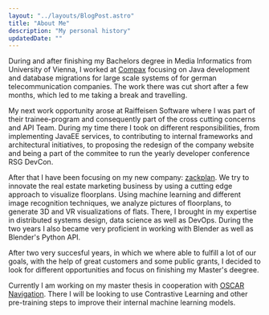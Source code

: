 ```yaml
---
layout: "../layouts/BlogPost.astro"
title: "About Me"
description: "My personal history"
updatedDate: ""
---
```


During and after finishing my Bachelors degree in Media Informatics from University of Vienna, I worked at 
<a href="https://compaxdigital.com/" target='_blank'>Compax</a> focusing on Java development and database migrations for large 
scale systems of for german telecommunication companies. The work there was cut short after a few months,
 which led to me taking a break and travelling.

My next work opportunity arose at Raiffeisen Software where I was part of their trainee-program and consequently part of the 
cross cutting concerns and API Team. 
During my time there I took on different responsibilities, from implementing JavaEE services, to contributing to internal frameworks 
and architectural initiatives, to proposing the redesign of the company website and being a part of the commitee to run the yearly 
developer conference RSG DevCon.

After that I have been focusing on my new company: <a href="https://zackplan.com" target='_blank'>zackplan</a>. 
We try to innovate the real estate marketing business by using a cutting edge approach to visualize floorplans. 
Using machine learning and different image recognition techniques, we analyze pictures of floorplans, to generate 3D and VR 
visualizations of flats. There, I brought in my expertise in distributed systems design, data science as well as DevOps. 
During the two years I also became very proficient in working with Blender as well as Blender's Python API. 

After two very succesful years, in which we where able to fulfill a lot of our goals, with the help of great customers 
and some public grants, I decided to look for different opportunities and focus on finishing my Master's deegree.

Currently I am working on my master thesis in cooperation with <a href="https://www.oscar-navigation.com/" target='_blank'>OSCAR Navigation</a>. 
There I will be looking to use Contrastive Learning and other pre-training steps to improve their internal machine learning models.
